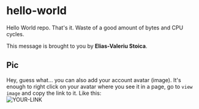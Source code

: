 # hello-world

Hello World repo. That's it. Waste of a good amount of bytes and CPU cycles.

This message is brought to you by **Elias-Valeriu Stoica**.

## Pic

Hey, guess what... you can also add your account avatar (image). It's enough to right click on your avatar where you see it in a page, go to `view image` and copy the link to it.
Like this:  
![YOUR-LINK](https://avatars2.githubusercontent.com/u/7242607?s=60&v=4)
